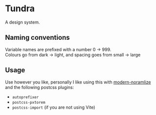# Tundra
A design system.

## Naming conventions
Variable names are prefixed with a number 0 -> 999. <br />
Colours go from dark -> light, and spacing goes from small -> large

## Usage
Use however you like, personally I like using this with [modern-noramlize](https://github.com/sindresorhus/modern-normalize) and the following postcss plugins:
- `autoprefixer`
- `postcss-pxtorem`
- `postcss-import` (if you are not using Vite)
